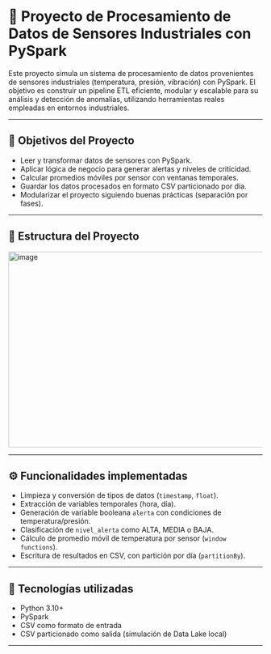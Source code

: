 # 🔧 Proyecto de Procesamiento de Datos de Sensores Industriales con PySpark

Este proyecto simula un sistema de procesamiento de datos provenientes de sensores industriales (temperatura, presión, vibración) con PySpark. El objetivo es construir un pipeline ETL eficiente, modular y escalable para su análisis y detección de anomalías, utilizando herramientas reales empleadas en entornos industriales.

---

## 🧠 Objetivos del Proyecto

- Leer y transformar datos de sensores con PySpark.
- Aplicar lógica de negocio para generar alertas y niveles de criticidad.
- Calcular promedios móviles por sensor con ventanas temporales.
- Guardar los datos procesados en formato CSV particionado por día.
- Modularizar el proyecto siguiendo buenas prácticas (separación por fases).

---

## 🧱 Estructura del Proyecto

<img width="705" height="387" alt="image" src="https://github.com/user-attachments/assets/ddc93f6a-9675-40fb-91f0-6b3be21c3ae6" />

---

## ⚙️ Funcionalidades implementadas

- Limpieza y conversión de tipos de datos (`timestamp`, `float`).
- Extracción de variables temporales (hora, día).
- Generación de variable booleana `alerta` con condiciones de temperatura/presión.
- Clasificación de `nivel_alerta` como ALTA, MEDIA o BAJA.
- Cálculo de promedio móvil de temperatura por sensor (`window functions`).
- Escritura de resultados en CSV, con partición por día (`partitionBy`).

---

## 📌 Tecnologías utilizadas

- Python 3.10+
- PySpark
- CSV como formato de entrada
- CSV particionado como salida (simulación de Data Lake local)

---

